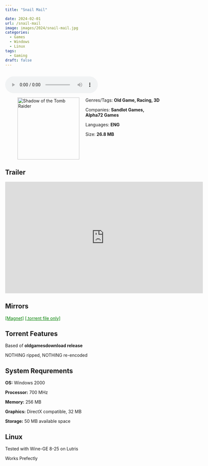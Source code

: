 ```yaml
---
title: "Snail Mail"

date: 2024-02-01
url: /snail-mail
image: images/2024/snail-mail.jpg
categories:
  - Games
  - Windows
  - Linux
tags:
  - Gaming
draft: false
---
```

##

<style>
  body.dark-mode,
  body.dark-mode main * {
    background: url('/images/2024/snail-mail2.jpg') center center fixed no-repeat;
    background-size: 100% 100%;
    background-size: cover;
    color: #f5f5f5;
  }
</style>
<script>
    document.addEventListener('DOMContentLoaded', function () {
        var body = document.body;
        var switcher = document.querySelector('.js-toggle');
                body.classList.add('dark-mode');
                // Save user preference in storage
                localStorage.setItem('darkMode', 'true');
            
        });
</script>

<audio controls autoplay>
  <source src="/audio/snail-mail.mp3" type="audio/mp3">
  Your browser does not support the audio tag.
</audio>

<figure style="float: left; margin-right: 20px;">
  <img src="/images/2024/snail-mail.jpg" alt="Shadow of the Tomb Raider" style="width: 200px;">
</figure>

Genres/Tags: **Old Game, Racing, 3D**

Companies: **Sandlot Games, Alpha72 Games**

Languages: **ENG**

Size: **26.8 MB**
# ⠀

## Trailer
<iframe width="640" height="360" src="https://www.youtube.com/embed/rvU-Q22FgEk" title="Snail Mail iPhone Trailer l Sandlot Games" frameborder="0" allow="accelerometer; autoplay; clipboard-write; encrypted-media; gyroscope; picture-in-picture; web-share" allowfullscreen></iframe>

## Mirrors
<a href="magnet:?xt=urn:btih:LGHTRWLAUOD4IWVPAR4YGKR6NXTIUY35&dn=Snail%20Mail" style="color: green;">[Magnet]</a>
<a href="https://www.dropbox.com/scl/fi/hxpzzn9xsugkfyckjf5p6/Snail-Mail.torrent?rlkey=1rlf96mkaz1xjzvzbwngutmwo&dl=1" style="color: green;">[.torrent file only]</a>

## Torrent Features
Based of **oldgamesdownload release**

NOTHING ripped, NOTHING re-encoded


## System Requrements
**OS:** Windows 2000

**Processor:** 700 MHz

**Memory:** 256 MB

**Graphics:** DirectX compatible, 32 MB

**Storage:** 50 MB available space

## Linux

Tested with Wine-GE 8-25 on Lutris

Works Prefectly